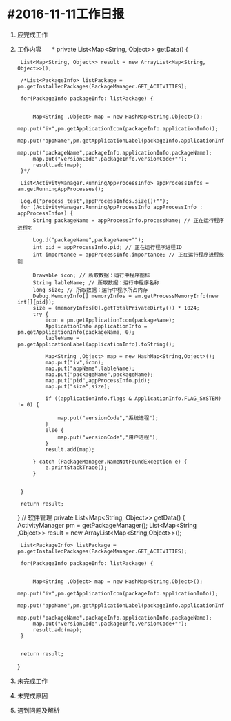 #2016-11-11工作日报
==================

1. 应完成工作
2. 工作内容
      * private List<Map<String, Object>> getData() {

        List<Map<String, Object>> result = new ArrayList<Map<String, Object>>();

        /*List<PackageInfo> listPackage = pm.getInstalledPackages(PackageManager.GET_ACTIVITIES);

        for(PackageInfo packageInfo: listPackage) {


            Map<String ,Object> map = new HashMap<String,Object>();
            map.put("iv",pm.getApplicationIcon(packageInfo.applicationInfo));
            map.put("appName",pm.getApplicationLabel(packageInfo.applicationInfo).toString());
            map.put("packageName",packageInfo.applicationInfo.packageName);
            map.put("versionCode",packageInfo.versionCode+"");
            result.add(map);
        }*/

        List<ActivityManager.RunningAppProcessInfo> appProcessInfos = am.getRunningAppProcesses();

        Log.d("process_test",appProcessInfos.size()+"");
        for (ActivityManager.RunningAppProcessInfo appProcessInfo : appProcessInfos) {
            String packageName = appProcessInfo.processName; // 正在运行程序进程名

            Log.d("packageName",packageName+"");
            int pid = appProcessInfo.pid; // 正在运行程序进程ID
            int importance = appProcessInfo.importance; // 正在运行程序进程级别

            Drawable icon; // 所取数据：运行中程序图标
            String lableName; // 所取数据：运行中程序名称
            long size; // 所取数据：运行中程序所占内存
            Debug.MemoryInfo[] memoryInfos = am.getProcessMemoryInfo(new int[]{pid});
            size = (memoryInfos[0].getTotalPrivateDirty()) * 1024;
            try {
                icon = pm.getApplicationIcon(packageName);
                ApplicationInfo applicationInfo = pm.getApplicationInfo(packageName, 0);
                lableName = pm.getApplicationLabel(applicationInfo).toString();

                Map<String ,Object> map = new HashMap<String,Object>();
                map.put("iv",icon);
                map.put("appName",lableName);
                map.put("packageName",packageName);
                map.put("pid",appProcessInfo.pid);
                map.put("size",size);

                if ((applicationInfo.flags & ApplicationInfo.FLAG_SYSTEM) != 0) {

                    map.put("versionCode","系统进程");
                }
                else {
                    map.put("versionCode","用户进程");
                }
                result.add(map);

            } catch (PackageManager.NameNotFoundException e) {
                e.printStackTrace();
            }


        }

        return result;
    }
// 软件管理
private List<Map<String, Object>> getData() {
      ActivityManager   pm = getPackageManager();
        List<Map<String ,Object>> result = new ArrayList<Map<String,Object>>();

        List<PackageInfo> listPackage = pm.getInstalledPackages(PackageManager.GET_ACTIVITIES);

        for(PackageInfo packageInfo: listPackage) {


            Map<String ,Object> map = new HashMap<String,Object>();
            map.put("iv",pm.getApplicationIcon(packageInfo.applicationInfo));
            map.put("appName",pm.getApplicationLabel(packageInfo.applicationInfo).toString());
            map.put("packageName",packageInfo.applicationInfo.packageName);
            map.put("versionCode",packageInfo.versionCode+"");
            result.add(map);
        }


        return result;
    }
3. 未完成工作
4. 未完成原因
5. 遇到问题及解析
